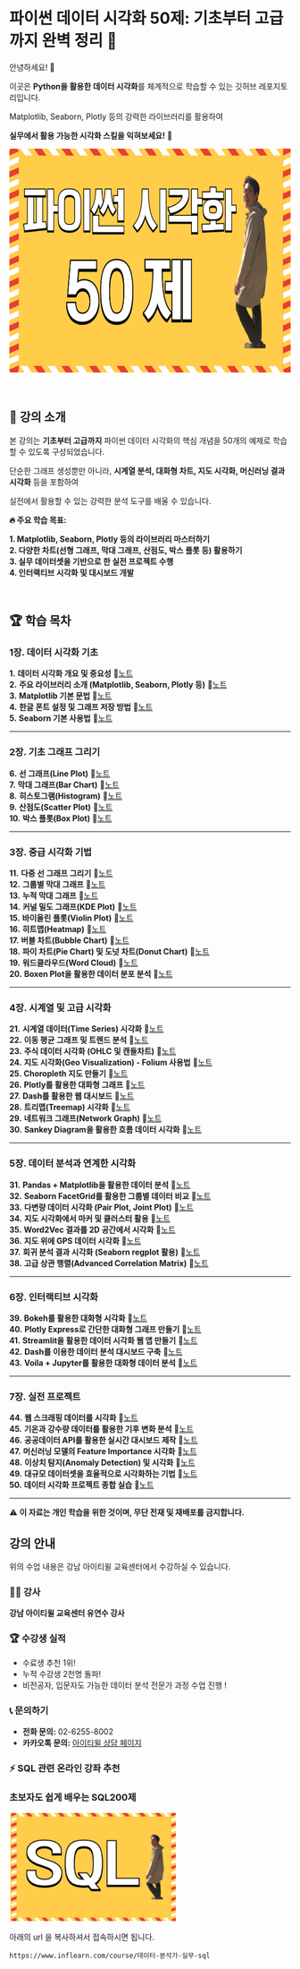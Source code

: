 # 파이썬 데이터 시각화 50제: 기초부터 고급까지 완벽 정리 🎨

안녕하세요! 🎉    

이곳은 **Python을 활용한 데이터 시각화**를 체계적으로 학습할 수 있는 깃허브 레포지토리입니다.    

Matplotlib, Seaborn, Plotly 등의 강력한 라이브러리를 활용하여   

**실무에서 활용 가능한 시각화 스킬을 익혀보세요!** 🚀    

<img src="https://github.com/oracleyu01/data_insight/blob/main/python_visi.png" width="600" height="400">


&nbsp;  

## 📌 강의 소개

본 강의는 **기초부터 고급까지** 파이썬 데이터 시각화의 핵심 개념을 50개의 예제로 학습할 수 있도록 구성되었습니다.    

단순한 그래프 생성뿐만 아니라, **시계열 분석, 대화형 차트, 지도 시각화, 머신러닝 결과 시각화** 등을 포함하여    

실전에서 활용할 수 있는 강력한 분석 도구를 배울 수 있습니다.    


**🔥 주요 학습 목표:**    

 **1. Matplotlib, Seaborn, Plotly 등의 라이브러리 마스터하기**   
 **2. 다양한 차트(선형 그래프, 막대 그래프, 산점도, 박스 플롯 등) 활용하기**    
 **3. 실무 데이터셋을 기반으로 한 **실전 프로젝트** 수행**  
 **4. 인터랙티브 시각화 및 대시보드 개발**  

&nbsp;  

## 🏆 학습 목차

### **1장. 데이터 시각화 기초**
**1.** **데이터 시각화 개요 및 중요성** 📄[노트](https://github.com/oracleyu01/data_insight/tree/main/예제/예제01.py)  
**2.** **주요 라이브러리 소개 (Matplotlib, Seaborn, Plotly 등)** 📄[노트](https://github.com/oracleyu01/data_insight/tree/main/예제/예제02.py)  
**3.** **Matplotlib 기본 문법** 📄[노트](https://github.com/oracleyu01/data_insight/tree/main/예제/예제03.py)  
**4.** **한글 폰트 설정 및 그래프 저장 방법** 📄[노트](https://github.com/oracleyu01/data_insight/tree/main/예제/예제04.py)  
**5.** **Seaborn 기본 사용법** 📄[노트](https://github.com/oracleyu01/data_insight/tree/main/예제/예제05.py)  

---

### **2장. 기초 그래프 그리기**
**6.** **선 그래프(Line Plot)** 📄[노트](https://github.com/oracleyu01/data_insight/tree/main/예제/예제06.py)  
**7.** **막대 그래프(Bar Chart)** 📄[노트](https://github.com/oracleyu01/data_insight/tree/main/예제/예제07.py)  
**8.** **히스토그램(Histogram)** 📄[노트](https://github.com/oracleyu01/data_insight/tree/main/예제/예제08.py)  
**9.** **산점도(Scatter Plot)** 📄[노트](https://github.com/oracleyu01/data_insight/tree/main/예제/예제09.py)  
**10.** **박스 플롯(Box Plot)** 📄[노트](https://github.com/oracleyu01/data_insight/tree/main/예제/예제10.py)  

---

### **3장. 중급 시각화 기법**
**11.** **다중 선 그래프 그리기** 📄[노트](https://github.com/oracleyu01/data_insight/tree/main/예제/예제11.py)  
**12.** **그룹별 막대 그래프** 📄[노트](https://github.com/oracleyu01/data_insight/tree/main/예제/예제12.py)  
**13.** **누적 막대 그래프** 📄[노트](https://github.com/oracleyu01/data_insight/tree/main/예제/예제13.py)  
**14.** **커널 밀도 그래프(KDE Plot)** 📄[노트](https://github.com/oracleyu01/data_insight/tree/main/예제/예제14.py)  
**15.** **바이올린 플롯(Violin Plot)** 📄[노트](https://github.com/oracleyu01/data_insight/tree/main/예제/예제15.py)  
**16.** **히트맵(Heatmap)** 📄[노트](https://github.com/oracleyu01/data_insight/tree/main/예제/예제16.py)  
**17.** **버블 차트(Bubble Chart)** 📄[노트](https://github.com/oracleyu01/data_insight/tree/main/예제/예제17.py)  
**18.** **파이 차트(Pie Chart) 및 도넛 차트(Donut Chart)** 📄[노트](https://github.com/oracleyu01/data_insight/tree/main/예제/예제18.py)  
**19.** **워드클라우드(Word Cloud)** 📄[노트](https://github.com/oracleyu01/data_insight/tree/main/예제/예제19.py)  
**20.** **Boxen Plot을 활용한 데이터 분포 분석** 📄[노트](https://github.com/oracleyu01/data_insight/tree/main/예제/예제20.py)  

---

### **4장. 시계열 및 고급 시각화**
**21.** **시계열 데이터(Time Series) 시각화** 📄[노트](https://github.com/oracleyu01/data_insight/tree/main/예제/예제21.py)  
**22.** **이동 평균 그래프 및 트렌드 분석** 📄[노트](https://github.com/oracleyu01/data_insight/tree/main/예제/예제22.py)  
**23.** **주식 데이터 시각화 (OHLC 및 캔들차트)** 📄[노트](https://github.com/oracleyu01/data_insight/tree/main/예제/예제23.py)  
**24.** **지도 시각화(Geo Visualization) - Folium 사용법** 📄[노트](https://github.com/oracleyu01/data_insight/tree/main/예제/예제24.py)  
**25.** **Choropleth 지도 만들기** 📄[노트](https://github.com/oracleyu01/data_insight/tree/main/예제/예제25.py)  
**26.** **Plotly를 활용한 대화형 그래프** 📄[노트](https://github.com/oracleyu01/data_insight/tree/main/예제/예제36.py)  
**27.** **Dash를 활용한 웹 대시보드** 📄[노트](https://github.com/oracleyu01/data_insight/tree/main/예제/예제27.py)  
**28.** **트리맵(Treemap) 시각화** 📄[노트](https://github.com/oracleyu01/data_insight/tree/main/예제/예제28.py)  
**29.** **네트워크 그래프(Network Graph)** 📄[노트](https://github.com/oracleyu01/data_insight/tree/main/예제/예제29.py)  
**30.** **Sankey Diagram을 활용한 흐름 데이터 시각화** 📄[노트](https://github.com/oracleyu01/data_insight/tree/main/예제/예제30.py)  

---

### **5장. 데이터 분석과 연계한 시각화**
**31.** **Pandas + Matplotlib을 활용한 데이터 분석** 📄[노트](https://github.com/oracleyu01/data_insight/tree/main/예제/예제31.py)  
**32.** **Seaborn FacetGrid를 활용한 그룹별 데이터 비교** 📄[노트](https://github.com/oracleyu01/data_insight/tree/main/예제/예제32.py)  
**33.** **다변량 데이터 시각화 (Pair Plot, Joint Plot)** 📄[노트](https://github.com/oracleyu01/data_insight/tree/main/예제/예제33.py)  
**34.** **지도 시각화에서 마커 및 클러스터 활용** 📄[노트](https://github.com/oracleyu01/data_insight/tree/main/예제/예제34.py)  
**35.** **Word2Vec 결과를 2D 공간에서 시각화** 📄[노트](https://github.com/oracleyu01/data_insight/tree/main/예제/예제35.py)  
**36.** **지도 위에 GPS 데이터 시각화** 📄[노트](https://github.com/oracleyu01/data_insight/tree/main/예제/예제36.py)   
**37.** **회귀 분석 결과 시각화 (Seaborn regplot 활용)** 📄[노트](https://github.com/oracleyu01/data_insight/tree/main/예제/예제37.py)  
**38.** **고급 상관 행렬(Advanced Correlation Matrix)** 📄[노트](https://github.com/oracleyu01/data_insight/tree/main/예제/예제38.py)  

---

### **6장. 인터랙티브 시각화**
**39.** **Bokeh를 활용한 대화형 시각화** 📄[노트](https://github.com/oracleyu01/data_insight/tree/main/예제/예제39.py)  
**40.** **Plotly Express로 간단한 대화형 그래프 만들기** 📄[노트](https://github.com/oracleyu01/data_insight/tree/main/예제/예제40.py)  
**41.** **Streamlit을 활용한 데이터 시각화 웹 앱 만들기** 📄[노트](https://github.com/oracleyu01/data_insight/tree/main/예제/예제41.py)  
**42.** **Dash를 이용한 데이터 분석 대시보드 구축** 📄[노트](https://github.com/oracleyu01/data_insight/tree/main/예제/예제42.py)  
**43.** **Voila + Jupyter를 활용한 대화형 데이터 분석** 📄[노트](https://github.com/oracleyu01/data_insight/tree/main/예제/예제43.py)  

---

### **7장. 실전 프로젝트**
**44.** **웹 스크래핑 데이터를 시각화** 📄[노트](https://github.com/oracleyu01/data_insight/tree/main/예제/예제44.py)  
**45.** **기온과 강수량 데이터를 활용한 기후 변화 분석** 📄[노트](https://github.com/oracleyu01/data_insight/tree/main/예제/예제45.py)  
**46.** **공공데이터 API를 활용한 실시간 대시보드 제작** 📄[노트](https://github.com/oracleyu01/data_insight/tree/main/예제/예제46.py)  
**47.** **머신러닝 모델의 Feature Importance 시각화** 📄[노트](https://github.com/oracleyu01/data_insight/tree/main/예제/예제47.py)  
**48.** **이상치 탐지(Anomaly Detection) 및 시각화** 📄[노트](https://github.com/oracleyu01/data_insight/tree/main/예제/예제48.py)  
**49.** **대규모 데이터셋을 효율적으로 시각화하는 기법** 📄[노트](https://github.com/oracleyu01/data_insight/tree/main/예제/예제49.py)  
**50.** **데이터 시각화 프로젝트 종합 실습** 📄[노트](https://github.com/oracleyu01/data_insight/tree/main/예제/예제50.py)  

---

⚠️ **이 자료는 개인 학습을 위한 것이며, 무단 전재 및 재배포를 금지합니다.**    


## 강의 안내

위의 수업 내용은 강남 아이티윌 교육센터에서 수강하실 수 있습니다.

### 👨‍🏫 강사
**강남 아이티윌 교육센터 유연수 강사**

### 🏆 수강생 실적
- 수료생 추천 1위! 
- 누적 수강생 2천명 돌파!
- 비전공자, 입문자도 가능한 데이터 분석 전문가 과정 수업 진행 !  

### 📞 문의하기
- **전화 문의:** 02-6255-8002
- **카카오톡 문의:** [아이티윌 상담 페이지](https://www.itwill.co.kr/cmn/sym/mnu/mpm/1061100/htmlMenuView.do)

### ⚡ SQL 관련 온라인 강좌 추천


### **초보자도 쉽게 배우는 SQL200제**

<a href="https://www.inflearn.com/course/데이터-분석가-실무-sql" target="_blank" rel="noopener noreferrer">
    <img src="https://github.com/oracleyu01/statistics/blob/main/yys/SQL200.png" alt="SQL200" style="width:300px;">
</a>
   

아래의 url 을 복사하셔서 접속하시면 됩니다.

`https://www.inflearn.com/course/데이터-분석가-실무-sql`

&nbsp;  

